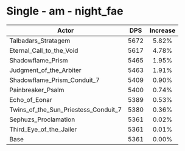 # Single - am - night_fae
| Actor | DPS | Increase |
|---|:---:|:---:|
|Talbadars_Stratagem|5672|5.82%|
|Eternal_Call_to_the_Void|5617|4.78%|
|Shadowflame_Prism|5465|1.95%|
|Judgment_of_the_Arbiter|5463|1.91%|
|Shadowflame_Prism_Conduit_7|5409|0.90%|
|Painbreaker_Psalm|5400|0.74%|
|Echo_of_Eonar|5389|0.53%|
|Twins_of_the_Sun_Priestess_Conduit_7|5380|0.36%|
|Sephuzs_Proclamation|5361|0.02%|
|Third_Eye_of_the_Jailer|5361|0.01%|
|Base|5361|0.00%|
